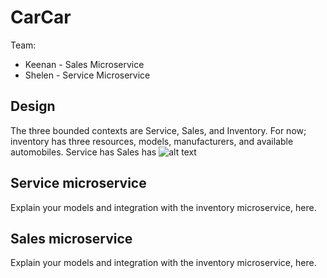 # CarCar

Team:

* Keenan - Sales Microservice
* Shelen - Service Microservice

## Design
The three bounded contexts are Service, Sales, and Inventory. 
For now; inventory has three resources, models, manufacturers, and available automobiles. 
Service has 
Sales has
![alt text](img/project-beta-bc.png "project-beta-bc")

## Service microservice

Explain your models and integration with the inventory
microservice, here.

## Sales microservice

Explain your models and integration with the inventory
microservice, here.

